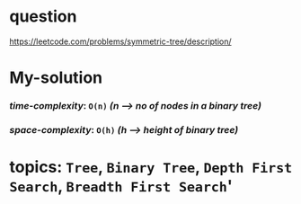 # question
https://leetcode.com/problems/symmetric-tree/description/

# **My-solution**

### _time-complexity_: `O(n)` _(n --> no of nodes in a binary tree)_
### _space-complexity_: `O(h)` _(h --> height of binary tree)_


# topics: `Tree`, `Binary Tree`, `Depth First Search`, `Breadth First Search`'